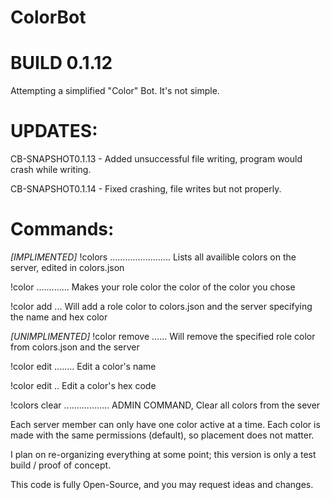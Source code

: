 # ColorBot

# BUILD 0.1.12
Attempting a simplified "Color" Bot.
It's not simple.

# UPDATES:
CB-SNAPSHOT0.1.13 - Added unsuccessful file writing, program would crash while writing.

CB-SNAPSHOT0.1.14 - Fixed crashing, file writes but not properly.

# Commands:
  *[IMPLIMENTED]*
  !colors ........................ Lists all availible colors on the server, edited in colors.json
  
  !color <COLORNAME> ............. Makes your role color the color of the color you chose
  
  !color add <COLORNAME> <HEX> ... Will add a role color to colors.json and the server specifying the name and hex color
  
  *[UNIMPLIMENTED]*
  !color remove <COLORNAME> ...... Will remove the specified role color from colors.json and the server
  
  !color edit <COLORNAME> ........ Edit a color's name
  
  !color edit <COLORNAME> <HEX> .. Edit a color's hex code
  
  !colors clear .................. ADMIN COMMAND, Clear all colors from the sever
  

Each server member can only have one color active at a time.
Each color is made with the same permissions (default), so placement does not matter.

I plan on re-organizing everything at some point; this version is only a test build / proof of concept.

This code is fully Open-Source, and you may request ideas and changes.
